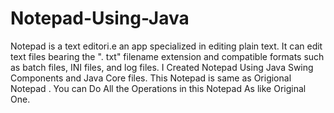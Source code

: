 # Notepad-Using-Java
Notepad is a text editori.e  an app specialized in editing plain text.
It can edit text files  bearing the ". txt" filename extension and compatible formats  such as batch files, INI files, and log files. 
I Created Notepad Using Java Swing Components and Java Core files. This Notepad is same as Origional Notepad .
You can Do All the Operations in this Notepad As like Original One.
